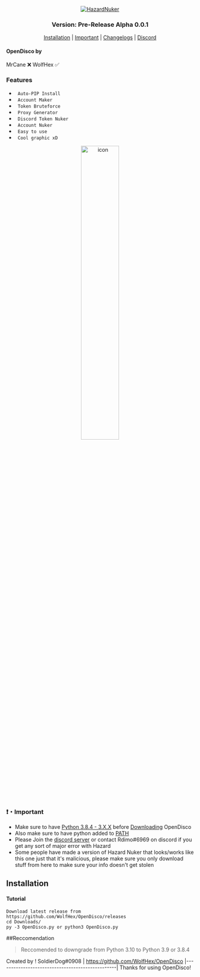 <center>
<p align= center</p><a href="https://github.com/WolfHex/OpenDisco" target="_blank"><img src="https://cdn.discordapp.com/attachments/911561579219279896/913891856759291954/a.png" alt="HazardNuker"></a>
 
 ### Version: Pre-Release Alpha 0.0.1

</center>

<p align="center">
<a href="https://github.com/Rdimo/Hazard-Nuker#installation">Installation</a> |
<a href="https://github.com/Rdimo/Hazard-Nuker#Important">Important</a> |
<a href="https://github.com/Rdimo/Hazard-Nuker/blob/master/Changelog.md">Changelogs</a> |
<a href="https://rdimo.github.io/CheatAway/">Discord</a>
</p>

#### OpenDisco by
MrCane ❌
WolfHex ✅

### Features
* ` Auto-PIP Install`
* ` Account Maker`
* ` Token Bruteforce`
* ` Proxy Generator`
* ` Discord Token Nuker`
* ` Account Nuker`
* ` Easy to use`
* ` Cool graphic xD`

<p align="center">
 <img alt="icon" src="https://cdn.discordapp.com/attachments/911561579219279896/913893379987882094/screen.png" width="45%">



### ❗・Important
* Make sure to have [Python 3.8.4 - 3.X.X](https://www.python.org/downloads/) before [Downloading](https://github.com/WolfHex/OpenDisco/) OpenDisco
* Also make sure to have python added to [PATH](https://datatofish.com/add-python-to-windows-path/)
* Please Join the [discord server](https://rdimo.github.io/CheatAway/) or contact Rdimo#6969 on discord if you get any sort of major error with Hazard
* Some people have made a version of Hazard Nuker that looks/works like this one just that it's malicious, please make sure you only download stuff from here to make sure your info doesn't get stolen

## Installation 

#### Tutorial
```
Download latest release from https://github.com/WolfHex/OpenDisco/releases
cd Downloads/
py -3 OpenDisco.py or python3 OpenDisco.py
```

##Reccomendation

> Reccomended to downgrade from Python 3.10 to Python 3.9 or 3.8.4

Created by ! SoldierDog#0908 | https://github.com/WolfHex/OpenDisco
|-------------------------------------------------|
Thanks for using OpenDisco!
